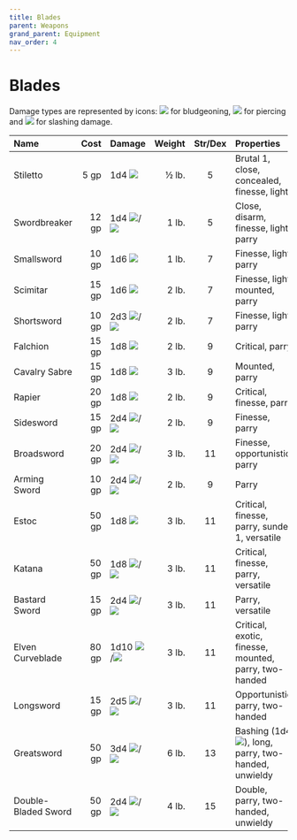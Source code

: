 ```yaml
---
title: Blades
parent: Weapons
grand_parent: Equipment
nav_order: 4
---
```


# Blades
Damage types are represented by icons: <img src="https://img.icons8.com/ios-glyphs/12/FFFFFF/thor-hammer.png"> for bludgeoning, <img src="https://img.icons8.com/ios-filled/12/FFFFFF/archer.png"> for piercing and <img src="https://img.icons8.com/ios-filled/12/FFFFFF/sword.png"> for slashing damage.

| Name | Cost | Damage | Weight | Str/Dex | Properties |
|:-----|-----:|:-------|-------:|:-------:|:-----------|
| Stiletto | 5 gp | 1d4 <img src="https://img.icons8.com/ios-filled/12/FFFFFF/archer.png"> | ½ lb. | 5 | Brutal 1, close, concealed, finesse, light |
| Swordbreaker | 12 gp | 1d4 <img src="https://img.icons8.com/ios-filled/12/FFFFFF/archer.png">/<img src="https://img.icons8.com/ios-filled/12/FFFFFF/sword.png"> | 1 lb. | 5 | Close, disarm, finesse, light, parry |
| Smallsword | 10 gp | 1d6 <img src="https://img.icons8.com/ios-filled/12/FFFFFF/archer.png"> | 1 lb. | 7 | Finesse, light, parry |
| Scimitar | 15 gp| 1d6 <img src="https://img.icons8.com/ios-filled/12/FFFFFF/sword.png"> | 2 lb. | 7 | Finesse, light, mounted, parry |
| Shortsword | 10 gp | 2d3 <img src="https://img.icons8.com/ios-filled/12/FFFFFF/archer.png">/<img src="https://img.icons8.com/ios-filled/12/FFFFFF/sword.png"> | 2 lb. | 7 | Finesse, light, parry |
| Falchion | 15 gp | 1d8 <img src="https://img.icons8.com/ios-filled/12/FFFFFF/sword.png"> | 2 lb. | 9 | Critical, parry |
| Cavalry Sabre | 15 gp | 1d8 <img src="https://img.icons8.com/ios-filled/12/FFFFFF/sword.png"> | 3 lb. | 9 | Mounted, parry |
| Rapier | 20 gp | 1d8 <img src="https://img.icons8.com/ios-filled/12/FFFFFF/archer.png"> | 2 lb. | 9 | Critical, finesse, parry |
| Sidesword | 15 gp | 2d4 <img src="https://img.icons8.com/ios-filled/12/FFFFFF/archer.png">/<img src="https://img.icons8.com/ios-filled/12/FFFFFF/sword.png"> | 2 lb. | 9 | Finesse, parry |
| Broadsword | 20 gp | 2d4 <img src="https://img.icons8.com/ios-filled/12/FFFFFF/archer.png">/<img src="https://img.icons8.com/ios-filled/12/FFFFFF/sword.png"> | 3 lb. | 11 | Finesse, opportunistic, parry |
| Arming Sword | 10 gp | 2d4 <img src="https://img.icons8.com/ios-filled/12/FFFFFF/archer.png">/<img src="https://img.icons8.com/ios-filled/12/FFFFFF/sword.png"> | 2 lb. | 9 | Parry |
| Estoc | 50 gp | 1d8 <img src="https://img.icons8.com/ios-filled/12/FFFFFF/archer.png"> | 3 lb. | 11 | Critical, finesse, parry, sunder 1, versatile |
| Katana | 50 gp | 1d8 <img src="https://img.icons8.com/ios-filled/12/FFFFFF/archer.png">/<img src="https://img.icons8.com/ios-filled/12/FFFFFF/sword.png"> | 3 lb. | 11 | Critical, finesse, parry, versatile |
| Bastard Sword | 15 gp | 2d4 <img src="https://img.icons8.com/ios-filled/12/FFFFFF/archer.png">/<img src="https://img.icons8.com/ios-filled/12/FFFFFF/sword.png"> | 3 lb. | 11 | Parry, versatile |
| Elven Curveblade | 80 gp | 1d10 <img src="https://img.icons8.com/ios-filled/12/FFFFFF/archer.png">/<img src="https://img.icons8.com/ios-filled/12/FFFFFF/sword.png"> | 3 lb. | 11 | Critical, exotic, finesse, mounted, parry, two-handed |
| Longsword | 15 gp | 2d5 <img src="https://img.icons8.com/ios-filled/12/FFFFFF/archer.png">/<img src="https://img.icons8.com/ios-filled/12/FFFFFF/sword.png"> | 3 lb. | 11 | Opportunistic, parry, two-handed |
| Greatsword | 50 gp | 3d4 <img src="https://img.icons8.com/ios-filled/12/FFFFFF/archer.png">/<img src="https://img.icons8.com/ios-filled/12/FFFFFF/sword.png"> | 6 lb. | 13 | Bashing (1d4 <img src="https://img.icons8.com/ios-glyphs/12/FFFFFF/thor-hammer.png">), long, parry, two-handed, unwieldy |
| Double-Bladed Sword | 50 gp | 2d4 <img src="https://img.icons8.com/ios-filled/12/FFFFFF/archer.png">/<img src="https://img.icons8.com/ios-filled/12/FFFFFF/sword.png"> | 4 lb. | 15 | Double, parry, two-handed, unwieldy |
